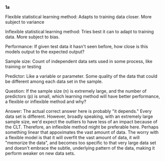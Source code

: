 **1a**

Flexible statistical learning method: Adapts to training data closer. More subject to variance

Inflexible statistical learning method: Tries best it can to adapt to training data. More subject to bias.

Performance: If given test data it hasn't seen before, how close is this models output to the expected output?

Sample size: Count of independent data sets used in some process, like training or testing

Predictor: Like a variable or parameter. Some quality of the data that could be different among each data set in the sample.

Question: If the sample size (n) is extremely large, and the number of predictors (p) is small, which learning method will have better performance, a flexible or inflexible method and why?

Answer: The actual correct answer here is probably "it depends." Every data set is different. However, 
        broadly speaking, with an extremely large sample size, we'd expect the outliers to have less of an impact 
        because of the CLT. Therefore, an inflexible method might be preferable here. Perhaps something linear
        that appoximates the vast amount of data. The worry with a flexible model is that it will overfit the vast
        amount of data, it will "memorize the data", and becomes too specific to that very large data set and doesn't
        embrace the subtle, underlying pattern of the data, making it perform weaker on new data sets.